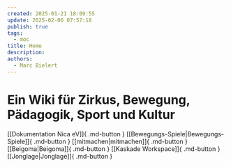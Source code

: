 ```yaml
---
created: 2025-01-21 18:09:55
update: 2025-02-06 07:57:18
publish: true
tags:
  - moc
title: Home
description: 
authors:
  - Marc Bielert
---
```


# Ein Wiki für Zirkus, Bewegung, Pädagogik, Sport und Kultur

[[Dokumentation Nica eV]]{ .md-button }
[[Bewegungs-Spiele|Bewegungs-Spiele]]{ .md-button }
[[mitmachen|mitmachen]]{ .md-button }
[[Beigoma|Beigoma]]{ .md-button }
[[Kaskade Workspace]]{ .md-button }
[[Jonglage|Jonglage]]{ .md-button }